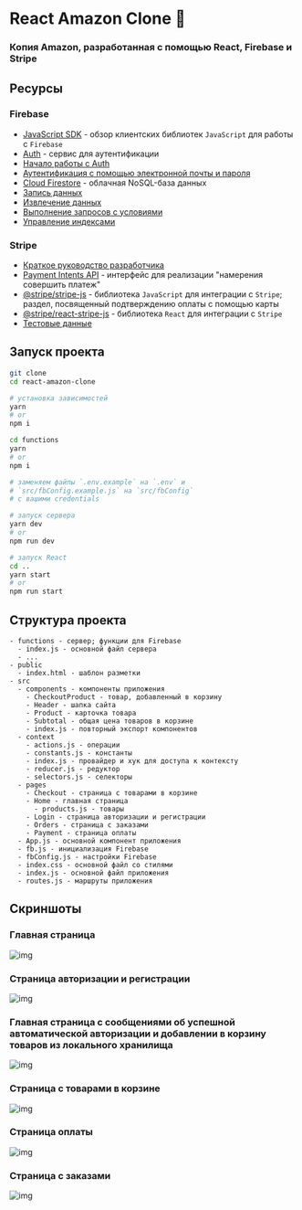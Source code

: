 # React Amazon Clone :metal:

### Копия Amazon, разработанная с помощью React, Firebase и Stripe

## Ресурсы

### Firebase

- [JavaScript SDK](https://firebase.google.com/docs/reference/js) - обзор клиентских библиотек `JavaScript` для работы с `Firebase`
- [Auth](https://firebase.google.com/docs/reference/js/firebase.auth.Auth) - сервис для аутентификации
- [Начало работы с Auth](https://firebase.google.com/docs/auth/web/start)
- [Аутентификация с помощью электронной почты и пароля](https://firebase.google.com/docs/auth/web/password-auth)
- [Cloud Firestore](https://firebase.google.com/docs/firestore) - облачная NoSQL-база данных
- [Запись данных](https://firebase.google.com/docs/firestore/manage-data/add-data)
- [Извлечение данных](https://firebase.google.com/docs/firestore/query-data/get-data)
- [Выполнение запросов с условиями](https://firebase.google.com/docs/firestore/query-data/queries)
- [Управление индексами](https://firebase.google.com/docs/firestore/query-data/indexing)

### Stripe

- [Краткое руководство разработчика](https://stripe.com/docs/development/quickstart)
- [Payment Intents API](https://stripe.com/docs/payments/payment-intents) - интерфейс для реализации "намерения совершить платеж"
- [@stripe/stripe-js](https://stripe.com/docs/js/payment_intents/confirm_card_payment) - библиотека `JavaScript` для интеграции с `Stripe`; раздел, посвященный подтверждению оплаты с помощью карты
- [@stripe/react-stripe-js](https://stripe.com/docs/stripe-js/react) - библиотека `React` для интеграции с `Stripe`
- [Тестовые данные](https://stripe.com/docs/testing)

## Запуск проекта

```bash
git clone
cd react-amazon-clone

# установка зависимостей
yarn
# or
npm i

cd functions
yarn
# or
npm i

# заменяем файлы `.env.example` на `.env` и
# `src/fbConfig.example.js` на `src/fbConfig`
# с вашими credentials

# запуск сервера
yarn dev
# or
npm run dev

# запуск React
cd ..
yarn start
# or
npm run start
```

## Структура проекта

```
- functions - сервер; функции для Firebase
  - index.js - основной файл сервера
  - ...
- public
  - index.html - шаблон разметки
- src
  - components - компоненты приложения
    - CheckoutProduct - товар, добавленный в корзину
    - Header - шапка сайта
    - Product - карточка товара
    - Subtotal - общая цена товаров в корзине
    - index.js - повторный экспорт компонентов
  - context
    - actions.js - операции
    - constants.js - константы
    - index.js - провайдер и хук для доступа к контексту
    - reducer.js - редуктор
    - selectors.js - селекторы
  - pages
    - Checkout - страница с товарами в корзине
    - Home - главная страница
      - products.js - товары
    - Login - страница авторизации и регистрации
    - Orders - страница с заказами
    - Payment - страница оплаты
  - App.js - основной компонент приложения
  - fb.js - инициализация Firebase
  - fbConfig.js - настройки Firebase
  - index.css - основной файл со стилями
  - index.js - основной файл приложения
  - routes.js - маршруты приложения
```

## Скриншоты

### Главная страница

![img](./img/1.png)

### Страница авторизации и регистрации

![img](./img/3.png)

### Главная страница с сообщениями об успешной автоматической авторизации и добавлении в корзину товаров из локального хранилища

![img](./img/2.png)

### Страница с товарами в корзине

![img](./img/4.png)

### Страница оплаты

![img](./img/5.png)

### Страница с заказами

![img](./img/6.png)
